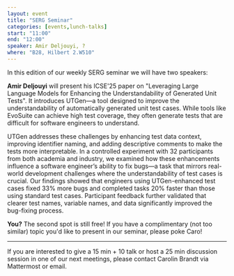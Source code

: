 ```yaml
---
layout: event
title: "SERG Seminar"
categories: [events,lunch-talks]
start: "11:00"
end: "12:00"
speaker: Amir Deljouyi, ?
where: "B28, Hilbert 2.W510"
---
```


In this edition of our weekly SERG seminar we will have two speakers:

**Amir Deljouyi** will present his ICSE'25 paper on "Leveraging Large Language Models for Enhancing the Understandability of Generated Unit Tests". It introduces UTGen—a tool designed to improve the understandability of automatically generated unit test cases. While tools like EvoSuite can achieve high test coverage, they often generate tests that are difficult for software engineers to understand.

UTGen addresses these challenges by enhancing test data context, improving identifier naming, and adding descriptive comments to make the tests more interpretable. In a controlled experiment with 32 participants from both academia and industry, we examined how these enhancements influence a software engineer’s ability to fix bugs—a task that mirrors real-world development challenges where the understandability of test cases is crucial. Our findings showed that engineers using UTGen-enhanced test cases fixed 33% more bugs and completed tasks 20% faster than those using standard test cases. Participant feedback further validated that clearer test names, variable names, and data significantly improved the bug-fixing process.


**You?** 
The second spot is still free! If you have a complimentary (not too similar) topic you'd like to present in our seminar, please poke Caro!


---
If you are interested to give a 15 min + 10 talk or host a 25 min discussion session in one of our next meetings, please contact Carolin Brandt via Mattermost or email.
